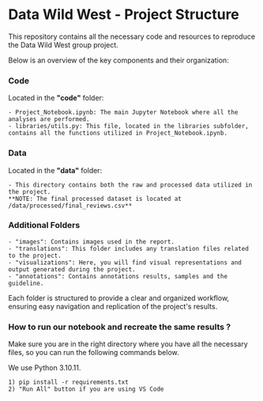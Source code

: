 # Data Wild West - Project Structure

This repository contains all the necessary code and resources to reproduce the Data Wild West group project. 

Below is an overview of the key components and their organization:

### Code
Located in the **"code"** folder:

    - Project_Notebook.ipynb: The main Jupyter Notebook where all the analyses are performed.
    - libraries/utils.py: This file, located in the libraries subfolder, 
    contains all the functions utilized in Project_Notebook.ipynb.

### Data
Located in the **"data"** folder:

    - This directory contains both the raw and processed data utilized in the project.
    **NOTE: The final processed dataset is located at /data/processed/final_reviews.csv** 

### Additional Folders
    - "images": Contains images used in the report.
    - "translations": This folder includes any translation files related to the project.
    - "visualizations": Here, you will find visual representations and output generated during the project.
    - "annotations": Contains annotations results, samples and the guideline.

Each folder is structured to provide a clear and organized workflow, ensuring easy navigation and replication of the project's results.

### How to run our notebook and recreate the same results ?

Make sure you are in the right directory where you have all the necessary files, so you can run the following commands below.

We use Python 3.10.11.

    1) pip install -r requirements.txt
    2) "Run All" button if you are using VS Code